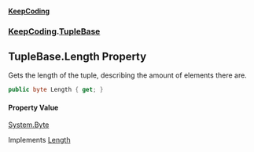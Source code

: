 #### [KeepCoding](index.md 'index')
### [KeepCoding](KeepCoding.md 'KeepCoding').[TupleBase](KeepCoding_TupleBase.md 'KeepCoding.TupleBase')
## TupleBase.Length Property
Gets the length of the tuple, describing the amount of elements there are.  
```csharp
public byte Length { get; }
```
#### Property Value
[System.Byte](https://docs.microsoft.com/en-us/dotnet/api/System.Byte 'System.Byte')

Implements [Length](KeepCoding_ITuple_Length.md 'KeepCoding.ITuple.Length')  
